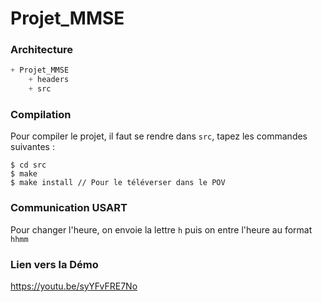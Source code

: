 # Projet_MMSE

### Architecture 

```c
+ Projet_MMSE
    + headers
    + src
```

### Compilation 

Pour compiler le projet, il faut se rendre dans ```src```, tapez les commandes suivantes : 
```shell
$ cd src
$ make
$ make install // Pour le téléverser dans le POV
```
### Communication USART 

Pour changer l'heure, on envoie la lettre ```h``` puis on entre l'heure au format ```hhmm```

### Lien vers la Démo 

 https://youtu.be/syYFvFRE7No





